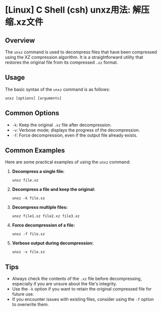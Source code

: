 # [Linux] C Shell (csh) unxz用法: 解压缩.xz文件

## Overview
The `unxz` command is used to decompress files that have been compressed using the XZ compression algorithm. It is a straightforward utility that restores the original file from its compressed `.xz` format.

## Usage
The basic syntax of the `unxz` command is as follows:

```shell
unxz [options] [arguments]
```

## Common Options
- `-k`: Keep the original `.xz` file after decompression.
- `-v`: Verbose mode; displays the progress of the decompression.
- `-f`: Force decompression, even if the output file already exists.

## Common Examples
Here are some practical examples of using the `unxz` command:

1. **Decompress a single file:**
   ```shell
   unxz file.xz
   ```

2. **Decompress a file and keep the original:**
   ```shell
   unxz -k file.xz
   ```

3. **Decompress multiple files:**
   ```shell
   unxz file1.xz file2.xz file3.xz
   ```

4. **Force decompression of a file:**
   ```shell
   unxz -f file.xz
   ```

5. **Verbose output during decompression:**
   ```shell
   unxz -v file.xz
   ```

## Tips
- Always check the contents of the `.xz` file before decompressing, especially if you are unsure about the file's integrity.
- Use the `-k` option if you want to retain the original compressed file for future use.
- If you encounter issues with existing files, consider using the `-f` option to overwrite them.